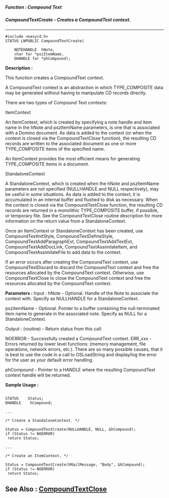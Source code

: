 ##### Function : Compound Text
##### CompoundTextCreate - Creates a CompoundText context.
---
```
#include <easycd.h>
STATUS LNPUBLIC CompoundTextCreate(

	NOTEHANDLE  hNote,
	char far *pszItemName,
	DHANDLE far *phCompound);
```
**Description :**

This function creates a CompoundText context.

A CompoundText context is an abstraction in which TYPE_COMPOSITE data may be 
generated without having to manipulate CD records directly.

There are two types of Compound Text contexts:

ItemContext

An ItemContext, which is created by specifying a note handle and item name in 
the hNote and pszItemName parameters, is one that is associated with a Domino 
document.  As data is added to the context (or when the context is closed via 
the CompoundTextClose function), the resulting CD records are written to the 
associated document as one or more TYPE_COMPOSITE items of the specified name.

An ItemContext provides the most efficient means for generating TYPE_COMPOSITE 
items in a document.

StandaloneContext

A StandaloneContext, which is created when the hNote and pszItemName parameters 
are not specified (NULLHANDLE and NULL respectively), may be useful in some 
situations.  As data is added to the context, it is accumulated in an internal 
buffer and flushed to disk as necessary.  When the context is closed via the 
CompoundTextClose function, the resulting CD records are returned in a 
monolithic TYPE_COMPOSITE buffer, if possible, or temporary file.  See the 
CompoundTextClose routine description for more information on the return value 
from a StandaloneContext.

Once an ItemContext or StandaloneContext has been created, use 
CompoundTextInitStyle, CompoundTextDefineStyle, CompoundTextAddParagraphExt, 
CompoundTextAddTextExt, CompoundTextAddDocLink, CompoundTextAssimilateItem, and 
CompoundTextAssimilateFile to add data to the context.  

If an error occurs after creating the CompoundText context, use 
CompoundTextDiscard to discard the CompoundText context and free the resources 
allocated by the CompoundText context.  Otherwise, use CompoundTextClose to 
close the CompoundText context and free the resources allocated by the 
CompoundText context. 

**Parameters :**
Input :
hNote  -  Optional.  Handle of the Note to associate the context with.  Specify as NULLHANDLE for a StandaloneContext.

pszItemName  -  Optional.  Pointer to a buffer containing the null-terminated item name to generate in the associated note.  Specify as NULL for a StandaloneContext.

Output :
(routine)  -  Return status from this call: 

NOERROR - Successfully created a CompoundText context.
ERR_xxx - Errors returned by lower level functions: (memory management, file operations, network errors, etc.).  There are so many possible causes, that it is best to use the code in a call to OSLoadString and display/log the error for the user as your default error handling.


phCompound  -  Pointer to a HANDLE where the resulting CompoundText context handle will  be returned.


**Sample Usage :**
```

STATUS    Status;
DHANDLE    hCompound;

...

/* Create a StandaloneContext. */

Status = CompoundTextCreate(NULLHANDLE, NULL, &hCompound);
if (Status != NOERROR)
 return Status;

...

/* Create an ItemContext. */

Status = CompoundTextCreate(hMailMessage, "Body", &hCompound);
if (Status != NOERROR)
 return Status;
```
**See Also :**
[CompoundTextClose](/domino-c-api-docs/reference/Func/CompoundTextClose)
---
